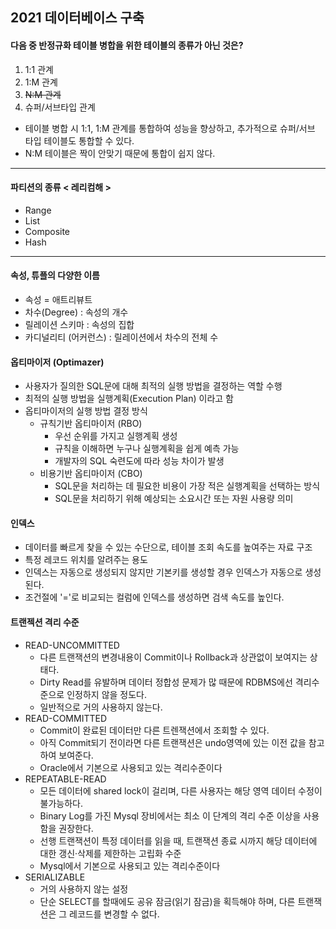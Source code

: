 ## 2021 데이터베이스 구축

####  다음 중 반정규화 테이블 병합을 위한 테이블의 종류가 아닌 것은?
1. 1:1 관계 
2. 1:M 관계
3. ~~N:M 관계~~
4. 슈퍼/서브타입 관계

- 테이블 병합 시 1:1, 1:M 관계를 통합하여 성능을 향상하고, 추가적으로 슈퍼/서브 타입 테이블도 통합할 수 있다. 
- N:M 테이블은 짝이 안맞기 때문에 통합이 쉽지 않다.
<hr/>

#### 파티션의 종류 < 레리컴해 >
- Range
- List
- Composite
- Hash
<hr/>

#### 속성, 튜플의 다양한 이름
- 속성 = 애트리뷰트
- 차수(Degree) : 속성의 개수
- 릴레이션 스키마 : 속성의 집합
- 카디널리티 (어커런스) : 릴레이션에서 차수의 전체 수

#### 옵티마이저 (Optimazer)
- 사용자가 질의한 SQL문에 대해 최적의 실행 방법을 결정하는 역할 수행
- 최적의 실행 방법을 실행계획(Execution Plan) 이라고 함
- 옵티마이저의 실행 방법 결정 방식
  - 규칙기반 옵티마이저 (RBO)
    - 우선 순위를 가지고 실행계획 생성
    - 규칙을 이해하면 누구나 실행계획을 쉽게 예측 가능
    -  개발자의 SQL 숙련도에 따라 성능 차이가 발생
  - 비용기반 옵티마이저 (CBO) 
    - SQL문을 처리하는 데 필요한 비용이 가장 적은 실행계획을 선택하는 방식
    - SQL문을 처리하기 위해 예상되는 소요시간 또는 자원 사용량 의미

#### 인덱스
- 데이터를 빠르게 찾을 수 있는 수단으로, 테이블 조회 속도를 높여주는 자료 구조
- 특정 레코드 위치를 알려주는 용도
- 인덱스는 자동으로 생성되지 않지만 기본키를 생성할 경우 인덱스가 자동으로 생성된다.
- 조건절에 '='로 비교되는 컬럼에 인덱스를 생성하면 검색 속도를 높인다.

#### 트랜젝션 격리 수준
- READ-UNCOMMITTED 
  - 다른 트랜잭션의 변경내용이 Commit이나 Rollback과 상관없이 보여지는 상태다. 
  - Dirty Read를 유발하며 데이터 정합성 문제가 많 때문에 RDBMS에선 격리수준으로 인정하지 않을 정도다. 
  - 일반적으로 거의 사용하지 않는다.
- READ-COMMITTED
  - Commit이 완료된 데이터만 다른 트렌잭션에서 조회할 수 있다. 
  - 아직 Commit되기 전이라면 다른 트랜잭션은 undo영역에 있는 이전 값을 참고하여 보여준다.
  - Oracle에서 기본으로 사용되고 있는 격리수준이다
- REPEATABLE-READ
  - 모든 데이터에 shared lock이 걸리며, 다른 사용자는 해당 영역 데이터 수정이 불가능하다.
  - Binary Log를 가진 Mysql 장비에서는 최소 이 단계의 격리 수준 이상을 사용함을 권장한다.
  - 선행 트랜잭션이 특정 데이터를 읽을 때, 트랜잭션 종료 시까지 해당 데이터에 대한 갱신·삭제를 제한하는 고립화 수준
  - Mysql에서 기본으로 사용되고 있는 격리수준이다
- SERIALIZABLE
  - 거의 사용하지 않는 설정
  - 단순 SELECT를 할때에도 공유 잠금(읽기 잠금)을 획득해야 하며, 다른 트랜잭션은 그 레코드를 변경할 수 없다.














